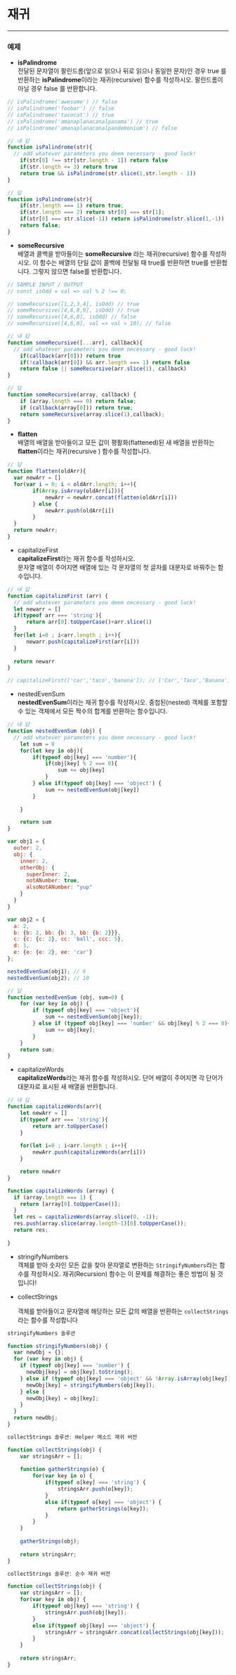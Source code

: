 # 재귀





***

### 예제

* **isPalindrome**\
  전달된 문자열이 팔린드롬(앞으로 읽으나 뒤로 읽으나 동일한 문자)인 경우 true 를 반환하는 **isPalindrome**이라는 재귀(recursive) 함수를 작성하시오. 팔린드롬이 아닐 경우 false 를 반환합니다.

```javascript
// isPalindrome('awesome') // false
// isPalindrome('foobar') // false
// isPalindrome('tacocat') // true
// isPalindrome('amanaplanacanalpanama') // true
// isPalindrome('amanaplanacanalpandemonium') // false

// 내 답
function isPalindrome(str){
  // add whatever parameters you deem necessary - good luck!
    if(str[0] !== str[str.length - 1]) return false
    if(str.length <= 3) return true
    return true && isPalindrome(str.slice(1,str.length - 1))
}

// 답
function isPalindrome(str){
    if(str.length === 1) return true;
    if(str.length === 2) return str[0] === str[1];
    if(str[0] === str.slice(-1)) return isPalindrome(str.slice(1,-1))
    return false;
}
```



* **someRecursive**\
  배열과 콜백을 받아들이는 **someRecursive** 라는 재귀(recursive) 함수를 작성하시오. 이 함수는 배열의 단일 값이 콜백에 전달될 때 true를 반환하면 true를 반환합니다. 그렇지 않으면 false를 반환합니다.

```javascript
// SAMPLE INPUT / OUTPUT
// const isOdd = val => val % 2 !== 0;

// someRecursive([1,2,3,4], isOdd) // true
// someRecursive([4,6,8,9], isOdd) // true
// someRecursive([4,6,8], isOdd) // false
// someRecursive([4,6,8], val => val > 10); // false

// 내 답
function someRecursive([...arr], callback){
  // add whatever parameters you deem necessary - good luck!
    if(callback(arr[0])) return true
    if(!callback(arr[0]) && arr.length === 1) return false
    return false || someRecursive(arr.slice(1), callback)
}

// 답
function someRecursive(array, callback) {
    if (array.length === 0) return false;
    if (callback(array[0])) return true;
    return someRecursive(array.slice(1),callback);
}
```



* **flatten**\
  배열의 배열을 받아들이고 모든 값이 평활화(flattened)된 새 배열을 반환하는 **flatten**이라는 재귀(recursive ) 함수를 작성합니다.

```javascript
// 답
function flatten(oldArr){
  var newArr = []
  for(var i = 0; i < oldArr.length; i++){
    	if(Array.isArray(oldArr[i])){
      		newArr = newArr.concat(flatten(oldArr[i]))
    	} else {
      		newArr.push(oldArr[i])
    	}
  } 
  return newArr;
}
```



* capitalizeFirst\
  **capitalizeFirst**라는 재귀 함수를 작성하시오.\
  문자열 배열이 주어지면 배열에 있는 각 문자열의 첫 글자를 대문자로 바꿔주는 함수입니다.

```javascript
// 내 답
function capitalizeFirst (arr) {
  // add whatever parameters you deem necessary - good luck!
  let newarr = []
  if(typeof arr === 'string'){
      return arr[0].toUpperCase()+arr.slice(1)
  }
  for(let i=0 ; i<arr.length ; i++){
      newarr.push(capitalizeFirst(arr[i]))
  }
  
  return newarr
}

// capitalizeFirst(['car','taco','banana']); // ['Car','Taco','Banana']

```



* nestedEvenSum\
  **nestedEvenSum**이라는 재귀 함수를 작성하시오. 중첩된(nested) 객체를 포함할 수 있는 객체에서 모든 짝수의 합계를 반환하는 함수입니다.

```javascript
// 내 답
function nestedEvenSum (obj) {
  // add whatever parameters you deem necessary - good luck!
    let sum = 0
    for(let key in obj){
        if(typeof obj[key] === 'number'){
            if(obj[key] % 2 === 0){
                sum += obj[key]
            }
        } else if(typeof obj[key] === 'object') {
            sum += nestedEvenSum(obj[key])
        }
        
    }

    return sum
}

var obj1 = {
  outer: 2,
  obj: {
    inner: 2,
    otherObj: {
      superInner: 2,
      notANumber: true,
      alsoNotANumber: "yup"
    }
  }
}

var obj2 = {
  a: 2,
  b: {b: 2, bb: {b: 3, bb: {b: 2}}},
  c: {c: {c: 2}, cc: 'ball', ccc: 5},
  d: 1,
  e: {e: {e: 2}, ee: 'car'}
};

nestedEvenSum(obj1); // 6
nestedEvenSum(obj2); // 10
```

```javascript
// 답
function nestedEvenSum (obj, sum=0) {
    for (var key in obj) {
        if (typeof obj[key] === 'object'){
            sum += nestedEvenSum(obj[key]);
        } else if (typeof obj[key] === 'number' && obj[key] % 2 === 0){
            sum += obj[key];
        }
    }
    return sum;
}
```



* capitalizeWords\
  **capitalizeWords**라는 재귀 함수를 작성하시오. 단어 배열이 주어지면 각 단어가 대문자로 표시된 새 배열을 반환합니다.

```javascript
// 내 답
function capitalizeWords(arr){
    let newArr = []
    if(typeof arr === 'string'){
        return arr.toUpperCase()
    }
    
    for(let i=0 ; i<arr.length ; i++){
        newArr.push(capitalizeWords(arr[i]))
    }

    return newArr
}

```

```javascript
function capitalizeWords (array) {
  if (array.length === 1) {
    return [array[0].toUpperCase()];
  }
  let res = capitalizeWords(array.slice(0, -1));
  res.push(array.slice(array.length-1)[0].toUpperCase());
  return res;
 
}
```



* stringifyNumbers\
  객체를 받아 숫자인 모든 값을 찾아 문자열로 변환하는 `StringifyNumbers`라는 함수를 작성하시오. 재귀(Recursion) 함수는 이 문제를 해결하는 좋은 방법이 될 것입니다!





*   collectStrings

    객체를 받아들이고 문자열에 해당하는 모든 값의 배열을 반환하는 `collectStrings`라는 함수를 작성합니다



```javascript
stringifyNumbers 솔루션

function stringifyNumbers(obj) {
  var newObj = {};
  for (var key in obj) {
    if (typeof obj[key] === 'number') {
      newObj[key] = obj[key].toString();
    } else if (typeof obj[key] === 'object' && !Array.isArray(obj[key])) {
      newObj[key] = stringifyNumbers(obj[key]);
    } else {
      newObj[key] = obj[key];
    }
  }
  return newObj;
}

collectStrings 솔루션: Helper 메소드 재귀 버전

function collectStrings(obj) {
    var stringsArr = [];
 
    function gatherStrings(o) {
        for(var key in o) {
            if(typeof o[key] === 'string') {
                stringsArr.push(o[key]);
            }
            else if(typeof o[key] === 'object') {
                return gatherStrings(o[key]);
            }
        }
    }
 
    gatherStrings(obj);
 
    return stringsArr;
}

collectStrings 솔루션: 순수 재귀 버전

function collectStrings(obj) {
    var stringsArr = [];
    for(var key in obj) {
        if(typeof obj[key] === 'string') {
            stringsArr.push(obj[key]);
        }
        else if(typeof obj[key] === 'object') {
            stringsArr = stringsArr.concat(collectStrings(obj[key]));
        }
    }
 
    return stringsArr;
}

```
